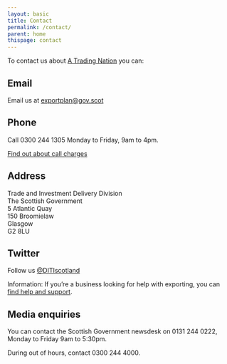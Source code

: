 ```yaml
---
layout: basic
title: Contact
permalink: /contact/
parent: home
thispage: contact
---
```


<p class="leader  ds_leader">
To contact us about <a href="https://www.gov.scot/publications/scotland-a-trading-nation/">A Trading Nation</a> you can:
</p>

## Email
Email us at <exportplan@gov.scot>

## Phone
Call 0300 244 1305 Monday to Friday, 9am to 4pm.

[Find out about call charges](https://www.gov.uk/call-charges)

## Address
Trade and Investment Delivery Division  
The Scottish Government  
5 Atlantic Quay  
150 Broomielaw  
Glasgow  
G2 8LU  

## Twitter
Follow us [@DITIscotland](https://twitter.com/ditiscotland?lang=en)

<div class="ds_information-text">
<span class="ds_information-text__text">
<span class="visually-hidden  hidden">Information:</span>
If you’re a business looking for help with exporting, you can <a href="/help-for-businesses/">find help and support</a>.
</span>
</div>


## Media enquiries
You can contact the Scottish Government newsdesk on 0131 244 0222, Monday to Friday 9am to 5:30pm.

During out of hours, contact 0300 244 4000.

